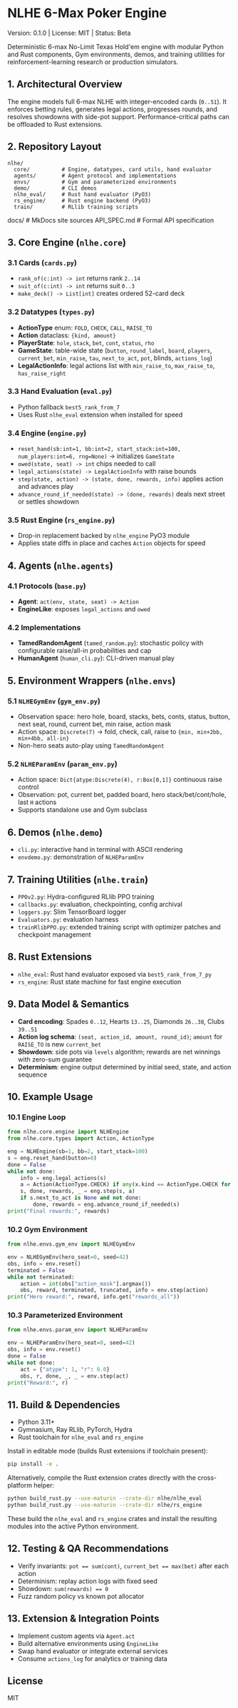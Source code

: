 # NLHE 6-Max Poker Engine

Version: 0.1.0 | License: MIT | Status: Beta

Deterministic 6-max No-Limit Texas Hold'em engine with modular Python and Rust components, Gym environments, demos, and training utilities for reinforcement-learning research or production simulators.

## 1. Architectural Overview
The engine models full 6-max NLHE with integer-encoded cards (`0..51`). It enforces betting rules, generates legal actions, progresses rounds, and resolves showdowns with side-pot support. Performance-critical paths can be offloaded to Rust extensions.

## 2. Repository Layout
```
nlhe/
  core/          # Engine, datatypes, card utils, hand evaluator
  agents/        # Agent protocol and implementations
  envs/          # Gym and parameterized environments
  demo/          # CLI demos
  nlhe_eval/     # Rust hand evaluator (PyO3)
  rs_engine/     # Rust engine backend (PyO3)
  train/         # RLlib training scripts
```
docs/            # MkDocs site sources
API_SPEC.md      # Formal API specification

## 3. Core Engine (`nlhe.core`)
### 3.1 Cards (`cards.py`)
- `rank_of(c:int) -> int` returns rank `2..14`
- `suit_of(c:int) -> int` returns suit `0..3`
- `make_deck() -> List[int]` creates ordered 52-card deck

### 3.2 Datatypes (`types.py`)
- **ActionType** enum: `FOLD`, `CHECK`, `CALL`, `RAISE_TO`
- **Action** dataclass: `{kind, amount}`
- **PlayerState**: `hole`, `stack`, `bet`, `cont`, `status`, `rho`
- **GameState**: table-wide state (`button`, `round_label`, `board`, `players`, `current_bet`, `min_raise`, `tau`, `next_to_act`, `pot`, blinds, `actions_log`)
- **LegalActionInfo**: legal actions list with `min_raise_to`, `max_raise_to`, `has_raise_right`

### 3.3 Hand Evaluation (`eval.py`)
- Python fallback `best5_rank_from_7`
- Uses Rust `nlhe_eval` extension when installed for speed

### 3.4 Engine (`engine.py`)
- `reset_hand(sb:int=1, bb:int=2, start_stack:int=100, num_players:int=6, rng=None)` → initializes `GameState`
- `owed(state, seat) -> int` chips needed to call
- `legal_actions(state) -> LegalActionInfo` with raise bounds
- `step(state, action) -> (state, done, rewards, info)` applies action and advances play
- `advance_round_if_needed(state) -> (done, rewards)` deals next street or settles showdown

### 3.5 Rust Engine (`rs_engine.py`)
- Drop-in replacement backed by `nlhe_engine` PyO3 module
- Applies state diffs in place and caches `Action` objects for speed

## 4. Agents (`nlhe.agents`)
### 4.1 Protocols (`base.py`)
- **Agent**: `act(env, state, seat) -> Action`
- **EngineLike**: exposes `legal_actions` and `owed`

### 4.2 Implementations
- **TamedRandomAgent** (`tamed_random.py`): stochastic policy with configurable raise/all-in probabilities and cap
- **HumanAgent** (`human_cli.py`): CLI-driven manual play

## 5. Environment Wrappers (`nlhe.envs`)
### 5.1 `NLHEGymEnv` (`gym_env.py`)
- Observation space: hero hole, board, stacks, bets, conts, status, button, next seat, round, current bet, min raise, action mask
- Action space: `Discrete(7)` → fold, check, call, raise to `{min, min+2bb, min+4bb, all-in}`
- Non-hero seats auto-play using `TamedRandomAgent`

### 5.2 `NLHEParamEnv` (`param_env.py`)
- Action space: `Dict{atype:Discrete(4), r:Box[0,1]}` continuous raise control
- Observation: pot, current bet, padded board, hero stack/bet/cont/hole, last `H` actions
- Supports standalone use and Gym subclass

## 6. Demos (`nlhe.demo`)
- `cli.py`: interactive hand in terminal with ASCII rendering
- `envdemo.py`: demonstration of `NLHEParamEnv`

## 7. Training Utilities (`nlhe.train`)
- `PPOv2.py`: Hydra-configured RLlib PPO training
- `callbacks.py`: evaluation, checkpointing, config archival
- `loggers.py`: Slim TensorBoard logger
- `Evaluators.py`: evaluation harness
- `trainRlibPPO.py`: extended training script with optimizer patches and checkpoint management

## 8. Rust Extensions
- `nlhe_eval`: Rust hand evaluator exposed via `best5_rank_from_7_py`
- `rs_engine`: Rust state machine for fast engine execution

## 9. Data Model & Semantics
- **Card encoding**: Spades `0..12`, Hearts `13..25`, Diamonds `26..38`, Clubs `39..51`
- **Action log schema**: `(seat, action_id, amount, round_id)`; `amount` for `RAISE_TO` is new `current_bet`
- **Showdown**: side pots via `levels` algorithm; rewards are net winnings with zero-sum guarantee
- **Determinism**: engine output determined by initial seed, state, and action sequence

## 10. Example Usage
### 10.1 Engine Loop
```python
from nlhe.core.engine import NLHEngine
from nlhe.core.types import Action, ActionType

eng = NLHEngine(sb=1, bb=2, start_stack=100)
s = eng.reset_hand(button=0)
done = False
while not done:
    info = eng.legal_actions(s)
    a = Action(ActionType.CHECK) if any(x.kind == ActionType.CHECK for x in info.actions) else Action(ActionType.FOLD)
    s, done, rewards, _ = eng.step(s, a)
    if s.next_to_act is None and not done:
        done, rewards = eng.advance_round_if_needed(s)
print("Final rewards:", rewards)
```

### 10.2 Gym Environment
```python
from nlhe.envs.gym_env import NLHEGymEnv

env = NLHEGymEnv(hero_seat=0, seed=42)
obs, info = env.reset()
terminated = False
while not terminated:
    action = int(obs["action_mask"].argmax())
    obs, reward, terminated, truncated, info = env.step(action)
print("Hero reward:", reward, info.get("rewards_all"))
```

### 10.3 Parameterized Environment
```python
from nlhe.envs.param_env import NLHEParamEnv

env = NLHEParamEnv(hero_seat=0, seed=42)
obs, info = env.reset()
done = False
while not done:
    act = {"atype": 1, "r": 0.0}
    obs, r, done, _, _ = env.step(act)
print("Reward:", r)
```

## 11. Build & Dependencies
- Python 3.11+
- Gymnasium, Ray RLlib, PyTorch, Hydra
- Rust toolchain for `nlhe_eval` and `rs_engine`

Install in editable mode (builds Rust extensions if toolchain present):
```bash
pip install -e .
```

Alternatively, compile the Rust extension crates directly with the cross-platform helper:
```bash
python build_rust.py --use-maturin --crate-dir nlhe/nlhe_eval
python build_rust.py --use-maturin --crate-dir nlhe/rs_engine

```
These build the `nlhe_eval` and `rs_engine` crates and install the resulting modules into the active Python environment.

## 12. Testing & QA Recommendations
- Verify invariants: `pot == sum(cont)`, `current_bet == max(bet)` after each action
- Determinism: replay action logs with fixed seed
- Showdown: `sum(rewards) == 0`
- Fuzz random policy vs known pot allocator

## 13. Extension & Integration Points
- Implement custom agents via `Agent.act`
- Build alternative environments using `EngineLike`
- Swap hand evaluator or integrate external services
- Consume `actions_log` for analytics or training data

## License
MIT
